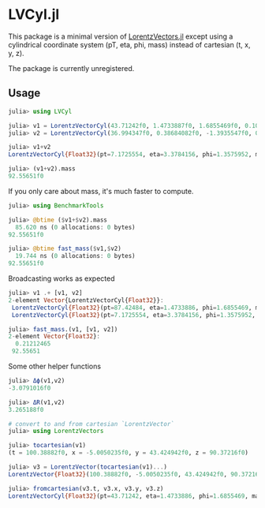 # LVCyl.jl

This package is a minimal version of [LorentzVectors.jl](https://github.com/JLTastet/LorentzVectors.jl) except using
a cylindrical coordinate system (pT, eta, phi, mass) instead of cartesian (t, x, y, z).

The package is currently unregistered.

## Usage

```julia
julia> using LVCyl

julia> v1 = LorentzVectorCyl(43.71242f0, 1.4733887f0, 1.6855469f0, 0.10571289f0)
julia> v2 = LorentzVectorCyl(36.994347f0, 0.38684082f0, -1.3935547f0, 0.10571289f0)

julia> v1+v2
LorentzVectorCyl{Float32}(pt=7.1725554, eta=3.3784156, phi=1.3575952, mass=92.55651)

julia> (v1+v2).mass
92.55651f0
```

If you only care about mass, it's much faster to compute.

```julia
julia> using BenchmarkTools

julia> @btime ($v1+$v2).mass
  85.620 ns (0 allocations: 0 bytes)
92.55651f0

julia> @btime fast_mass($v1,$v2)
  19.744 ns (0 allocations: 0 bytes)
92.55651f0
```

Broadcasting works as expected

```julia
julia> v1 .+ [v1, v2]
2-element Vector{LorentzVectorCyl{Float32}}:
 LorentzVectorCyl{Float32}(pt=87.42484, eta=1.4733886, phi=1.6855469, mass=0.20728905)
 LorentzVectorCyl{Float32}(pt=7.1725554, eta=3.3784156, phi=1.3575952, mass=92.55651)

julia> fast_mass.(v1, [v1, v2])
2-element Vector{Float32}:
  0.21212465
 92.55651
```

Some other helper functions

```julia
julia> Δϕ(v1,v2)
-3.0791016f0

julia> ΔR(v1,v2)
3.265188f0

# convert to and from cartesian `LorentzVector`
julia> using LorentzVectors

julia> tocartesian(v1)
(t = 100.38882f0, x = -5.0050235f0, y = 43.424942f0, z = 90.37216f0)

julia> v3 = LorentzVector(tocartesian(v1)...) 
LorentzVector{Float32}(100.38882f0, -5.0050235f0, 43.424942f0, 90.37216f0)

julia> fromcartesian(v3.t, v3.x, v3.y, v3.z)
LorentzVectorCyl{Float32}(pt=43.71242, eta=1.4733886, phi=1.6855469, mass=0.10597391)
```
